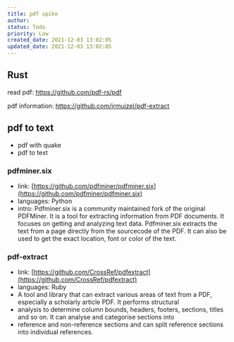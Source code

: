 ```yaml
---
title: pdf spike
author: 
status: Todo
priority: Low
created_date: 2021-12-03 13:02:05
updated_date: 2021-12-03 13:02:05
---
```



## Rust

read pdf: https://github.com/pdf-rs/pdf

pdf information: https://github.com/jrmuizel/pdf-extract

## pdf to text

- pdf with quake
- pdf to text

### pdfminer.six

- link: [https://github.com/pdfminer/pdfminer.six](https://github.com/pdfminer/pdfminer.six)
- languages: Python
- intro: Pdfminer.six is a community maintained fork of the original PDFMiner. It is a tool for extracting information from PDF documents.
  It focuses on getting and analyzing text data. Pdfminer.six extracts the text from a page directly from the sourcecode of the PDF.
  It can also be used to get the exact location, font or color of the text.

### pdf-extract

- link: [https://github.com/CrossRef/pdfextract](https://github.com/CrossRef/pdfextract)
- languages: Ruby
- A tool and library that can extract various areas of text from a PDF, especially a scholarly article PDF. It performs structural
- analysis to determine column bounds, headers, footers, sections, titles and so on. It can analyse and categorise sections into
- reference and non-reference sections and can split reference sections into individual references.
